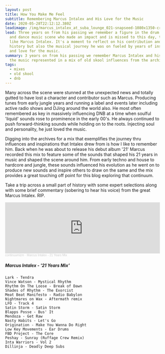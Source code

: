 ```yaml
---
layout: post
title: How You Make Me Feel
subtitle: Remembering Marcus Intalex and His Love for the Music
date: 2020-05-28T22:12:12.380Z
leadimage: /img/marcus_intalex_at_suba_lounge_021-snapseed-1080x1350-crop-continuumizm.jpg
lead: Three years on from his passing we remember a figure in the drum & bass
  and dance music scene who made an impact and is missed to this day, the one
  like Marcus Intalex. It's a moment to reflect on his contribution and place in
  history but also the musical journey he was on fueled by years of inspiration
  and love for the music.
summary: 3 years on from his passing we remember Marcus Intalex and his love for
  the music represented in a mix of old skool influences from the archives.
tags:
  - mixes
  - old skool
  - dnb
---
```

Many across the scene were stunned at the unexpected news and totally gutted to have lost a character and contributor such as Marcus. Producing tunes from early jungle years and running a label and events later including active radio shows and DJing around the world also. He most often remembered as key in massively influencing DNB at a time when soulful 'liquid' sounds rose to prominence in the early 00's. He always continued to push forward-thinking sounds while holding on to the roots. Injecting soul and personality, he just loved the music.

Digging into the archives for a mix that exemplifies the journey thru influences and inspirations that Intalex drew from is how I like to remember him. Back when he was about to release his debut album '21' Marcus recorded this mix to feature some of the sounds that shaped his 21 years in music and shaped the scene around him. From early techno and house to hardcore and jungle, these sounds influenced his evolution as he went on to produce new sounds and inspire others to draw on the same and the mix provides a great touching off point for this blog exploring that continuum.

Take a trip across a small part of history with some expert selections along with some brief commentary (sobering to hear his voice) from the great Marcus Intalex. RIP.

<iframe width="100%" height="166" scrolling="no" frameborder="no" allow="autoplay" src="https://w.soundcloud.com/player/?url=https%3A//api.soundcloud.com/tracks/830672599&color=%23ff5500&auto_play=false&hide_related=false&show_comments=true&show_user=true&show_reposts=false&show_teaser=true"></iframe><div style="font-size: 10px; color: #cccccc;line-break: anywhere;word-break: normal;overflow: hidden;white-space: nowrap;text-overflow: ellipsis; font-family: Interstate,Lucida Grande,Lucida Sans Unicode,Lucida Sans,Garuda,Verdana,Tahoma,sans-serif;font-weight: 100;"><a href="https://soundcloud.com/continuumizm" title="continuumizm" target="_blank" style="color: #cccccc; text-decoration: none;">continuumizm</a> · <a href="https://soundcloud.com/continuumizm/marcus-intalex-21-years-mix" title="Marcus Intalex - 21 Years Mix" target="_blank" style="color: #cccccc; text-decoration: none;">Marcus Intalex - 21 Years Mix</a></div>



##### Marcus Intalex - '21 Years Mix'

`Lark - Tendra`\
`Vince Watson - Mystical Rhythm`\
`Rhythm On The Loose - Break of Dawn`\
`Shades of Rhythm - The Exorcist`\
`Meat Beat Manifesto - Radio Babylon`\
`Nightmares on Wax - Aftermath remix`\
`LFO - Track 4`\
`Satin Storm - Satin Storm`\
`Blapps Posse - Bus' It`\
`Mendoza - Get Raw`\
`Nasty Habits - Let's Go`\
`Origination - Make You Wanna Do Right`\
`Low Key Movements - Ear Drums`\
`FBD Project - The Core`\
`Peshay - Sunray (Ruffage Crew Remix)`\
`Inta Warriors - Vol 2`\
`Dillinja - Deadly Deep Subs`
